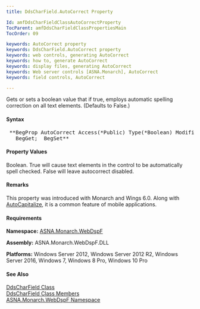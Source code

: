 ```yaml
---
title: DdsCharField.AutoCorrect Property

Id: amfDdsCharFieldClassAutoCorrectProperty
TocParent: amfDdsCharFieldClassPropertiesMain
TocOrder: 09

keywords: AutoCorrect property
keywords: DdsCharField.AutoCorrect property
keywords: web controls, generating AutoCorrect
keywords: how to, generate AutoCorrect
keywords: display files, generating AutoCorrect
keywords: Web server controls [ASNA.Monarch], AutoCorrect
keywords: field controls, AutoCorrect

---
```


Gets or sets a boolean value that if true, employs automatic spelling correction on all text elements. (Defaults to False.)

#### Syntax
<pre class="syntax"> **BegProp AutoCorrect Access(*Public) Type(*Boolean) Modifier(*Overrides)
   BegGet;  BegSet** </pre>

#### Property Values
Boolean. True will cause text elements in the control to be automatically spell checked. False will leave autocorrect disabled.

#### Remarks
This property was introduced with Monarch and Wings 6.0. Along with [AutoCapitalize](amfDdsCharfieldClassAutoCapitalizeProperty.html), it is a common feature of mobile applications.

#### Requirements
**Namespace:** [ASNA.Monarch.WebDspF](amfWebDspFNamespace.html)

**Assembly:** ASNA.Monarch.WebDspF.DLL

**Platforms:** Windows Server 2012, Windows Server 2012 R2, Windows Server 2016, Windows 7, Windows 8 Pro, Windows 10 Pro

#### See Also
[ DdsCharField Class](amfDdsCharFieldClass.html) <br /> [ DdsCharField Class Members](amfDdsCharFieldClassMembers.html) <br /> [ ASNA.Monarch.WebDspF Namespace](amfWebDspFNamespace.html) 
